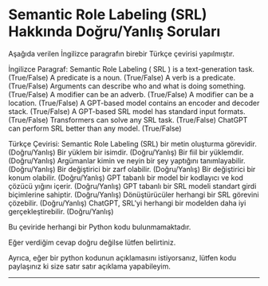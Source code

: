 # Semantic Role Labeling (SRL) Hakkında Doğru/Yanlış Soruları

Aşağıda verilen İngilizce paragrafın birebir Türkçe çevirisi yapılmıştır.

İngilizce Paragraf:
Semantic Role Labeling ( SRL ) is a text-generation task. (True/False) 
A predicate is a noun. (True/False) 
A verb is a predicate. (True/False) 
Arguments can describe who and what is doing something. (True/False) 
A modifier can be an adverb. (True/False) 
A modifier can be a location. (True/False) 
A GPT-based model contains an encoder and decoder stack. (True/False) 
A GPT-based SRL model has standard input formats. (True/False) 
Transformers can solve any SRL task. (True/False) 
ChatGPT can perform SRL better than any model. (True/False)

Türkçe Çevirisi:
Semantic Role Labeling (SRL) bir metin oluşturma görevidir. (Doğru/Yanlış)
Bir yüklem bir isimdir. (Doğru/Yanlış)
Bir fiil bir yüklemdir. (Doğru/Yanlış)
Argümanlar kimin ve neyin bir şey yaptığını tanımlayabilir. (Doğru/Yanlış)
Bir değiştirici bir zarf olabilir. (Doğru/Yanlış)
Bir değiştirici bir konum olabilir. (Doğru/Yanlış)
GPT tabanlı bir model bir kodlayıcı ve kod çözücü yığını içerir. (Doğru/Yanlış)
GPT tabanlı bir SRL modeli standart girdi biçimlerine sahiptir. (Doğru/Yanlış)
Dönüştürücüler herhangi bir SRL görevini çözebilir. (Doğru/Yanlış)
ChatGPT, SRL'yi herhangi bir modelden daha iyi gerçekleştirebilir. (Doğru/Yanlış)

Bu çeviride herhangi bir Python kodu bulunmamaktadır. 

Eğer verdiğim cevap doğru değilse lütfen belirtiniz. 

Ayrıca, eğer bir python kodunun açıklamasını istiyorsanız, lütfen kodu paylaşınız ki size satır satır açıklama yapabileyim.

---

